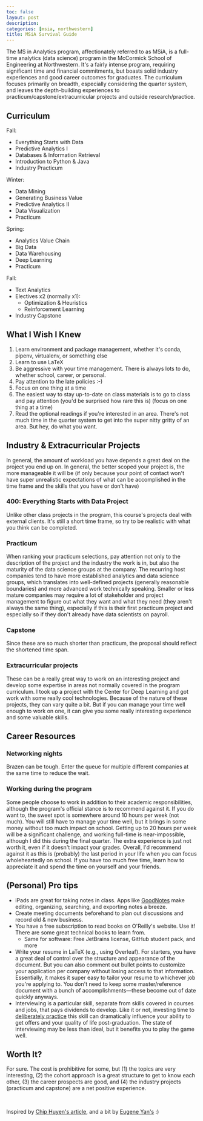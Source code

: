 ```yaml
---
toc: false
layout: post
description: 
categories: [msia, northwestern]
title: MSiA Survival Guide
---
```


The MS in Analytics program, affectionately referred to as MSiA, is a full-time analytics (data science) program in the McCormick School of Engineering at Northwestern. It's a fairly intense program, requiring significant time and financial commitments, but boasts solid industry experiences and good career outcomes for graduates. The curriculum focuses primarily on breadth, especially considering the quarter system, and leaves the depth-building experiences to practicum/capstone/extracurricular projects and outside research/practice.

## Curriculum

Fall:

- Everything Starts with Data
- Predictive Analytics I
- Databases & Information Retrieval
- Introduction to Python & Java
- Industry Practicum

Winter:

- Data Mining
- Generating Business Value
- Predictive Analytics II
- Data Visualization
- Practicum

Spring:

- Analytics Value Chain
- Big Data
- Data Warehousing
- Deep Learning
- Practicum

Fall:

- Text Analytics
- Electives x2 (normally x1):
  - Optimization & Heuristics
  - Reinforcement Learning
- Industry Capstone

## What I Wish I Knew

1. Learn environment and package management, whether it's conda, pipenv, virtualenv, or something else
1. Learn to use LaTeX
1. Be aggressive with your time management. There is always lots to do, whether school, career, or personal.
1. Pay attention to the late policies :-)
1. Focus on one thing at a time
1. The easiest way to stay up-to-date on class materials is to go to class and pay attention (you'd be surprised how rare this is) (focus on one thing at a time)
1. Read the optional readings if you're interested in an area. There's not much time in the quarter system to get into the super nitty gritty of an area. But hey, do what you want.

## Industry & Extracurricular Projects

In general, the amount of workload you have depends a great deal on the project you end up on. In general, the better scoped your project is, the more manageable it will be (if only because your point of contact won't have super unrealistic expectations of what can be accomplished in the time frame and the skills that you have or don't have)

### 400: Everything Starts with Data Project

Unlike other class projects in the program, this course's projects deal with external clients. It's still a short time frame, so try to be realistic with what you think can be completed.

### Practicum

When ranking your practicum selections, pay attention not only to the description of the project and the industry the work is in, but also the maturity of the data science groups at the company. The recurring host companies tend to have more established analytics and data science groups, which translates into well-defined projects (generally reasonable boundaries) and more advanced work technically speaking. Smaller or less mature companies may require a lot of stakeholder and project management to figure out what they want and what they need (they aren't always the same thing), especially if this is their first practicum project and especially so if they don't already have data scientists on payroll.

### Capstone

Since these are so much shorter than practicum, the proposal should reflect the shortened time span.

### Extracurricular projects

These can be a really great way to work on an interesting project and develop some expertise in areas not normally covered in the program curriculum. I took up a project with the Center for Deep Learning and got work with some really cool technologies. Because of the nature of these projects, they can vary quite a bit. But if you can manage your time well enough to work on one, it can give you some really interesting experience and some valuable skills.

## Career Resources

### Networking nights

Brazen can be tough. Enter the queue for multiple different companies at the same time to reduce the wait.

### Working during the program

Some people choose to work in addition to their academic responsibilities, although the program's official stance is to recommend against it. If you do want to, the sweet spot is somewhere around 10 hours per week (not much). You will still have to manage your time well, but it brings in some money without too much impact on school. Getting up to 20 hours per week will be a significant challenge, and working full-time is near-impossible, although I did this during the final quarter. The extra experience is just not worth it, even if it doesn't impact your grades. Overall, I'd recommend against it as this is (probably) the last period in your life when you can focus wholeheartedly on school. If you have too much free time, learn how to appreciate it and spend the time on yourself and your friends.

## (Personal) Pro tips

- iPads are great for taking notes in class. Apps like [GoodNotes](https://www.goodnotes.com/) make editing, organizing, searching, and exporting notes a breeze.
- Create meeting documents beforehand to plan out discussions and record old & new business.
- You have a free subscription to read books on O'Reilly's website. Use it! There are some great technical books to learn from.
  - Same for software: Free JetBrains license, GitHub student pack, and more
- Write your resume in LaTeX (e.g., using Overleaf). For starters, you have a great deal of control over the structure and appearance of the document. But you can also comment out bullet points to customize your application per company without losing access to that information. Essentially, it makes it super easy to tailor your resume to whichever job you're applying to. You don't need to keep some master/reference document with a bunch of accomplishments&mdash;these become out of date quickly anyways.
- Interviewing is a particular skill, separate from skills covered in courses and jobs, that pays dividends to  develop. Like it or not, investing time to [deliberately practice](https://fs.blog/deliberate-practice-guide/) this skill can dramatically influence your ability to get offers and your quality of life post-graduation. The state of interviewing may be less than ideal, but it benefits you to play the game well.

## Worth It?

For sure. The cost is prohibitive for some, but (1) the topics are very interesting, (2) the cohort approach is a great structure to get to know each other, (3) the career prospects are good, and (4) the industry projects (practicum and capstone) are a net positive experience.

&nbsp;

Inspired by [Chip Huyen's article](https://huyenchip.com/2018/03/30/guide-to-Artificial-Intelligence-Stanford.html), and a bit by [Eugene Yan's](https://eugeneyan.com/writing/georgia-tech-omscs-faq/) :)
